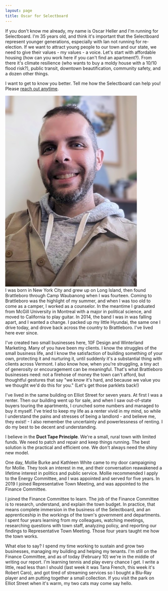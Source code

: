 ```yaml
---
layout: page
title: Oscar for Selectboard
---
```



If you don't know me already, my name is Oscar Heller and I'm running for Selectboard. I'm 35 years old, and think it's important that the Selectboard represent younger generations, especially with Ian not running for re-election. If we want to attract young people to our town and our state, we need to give their values - my values - a voice. Let's start with affordable housing (how can you work here if you can't find an apartment?). From there it's climate resilience (who wants to buy a moldy house with a 10/10 flood risk?), public transit, downtown beautification, community safety, and a dozen other things.

<p class="textbox">I want to get to know you better. Tell me how the Selectboard can help you! Please <a href="/get-in-touch">reach out anytime</a>.</p>

<div class="row imagepanel">
    <div class="col-lg-6">
        <img src="/assets/img/profile-picture.jpg" />
    </div>
    <div class="col-lg-6">
        I was born in New York City and grew up on Long Island, then found Brattleboro through Camp Waubanong when I was fourteen. Coming to Brattleboro was the highlight of my summer, and when I was too old to come as a camper, I worked as a counselor. In the meantime I graduated from McGill University in Montreal with a major in political science, and moved to California to play guitar. In 2014, the band I was in was falling apart, and I wanted a change. I packed up my little Hyundai, the same one I drive today, and drove back across the country to Brattleboro. I've lived here ever since.
    </div>
</div>

I've created two small businesses here, 10F Design and Winterland Marketing. Many of you have been my clients. I know the struggles of the small business life, and I know the satisfaction of building something of your own, protecting it and nurturing it, until suddenly it's a substantial thing with clients across Vermont. I also know how, when you're struggling, a tiny act of generosity or encouragement can be meaningful. That's what Brattleboro businesses need: not a firehose of money the town can't afford, but thoughtful gestures that say "we know it's hard, and because we value you we thought we'd do this for you." (Let's get those parklets back!)

I've lived in the same building on Elliot Street for seven years. At first I was a renter. Then our building went up for sale, and when I saw out-of-state buyers touring the apartments, I crunched some numbers and managed to buy it myself. I've tried to keep my life as a renter vivid in my mind, so while I understand the pains and stresses of being a landlord - and believe me, they exist! - I also remember the uncertainty and powerlessness of renting. I do my best to be decent and understanding.

<p class="textbox">I believe in the <strong>Duct Tape Principle</strong>. We're a small, rural town with limited funds. We need to patch and repair and keep things running. The best solution is the practical and efficient one. We don't always need the shiny new model.</p>

One day, Mollie Burke and Kathleen White came to my door campaigning for Mollie. They took an interest in me, and their conversation reawakened a lifetime interest in politics and public service. Mollie recommended I apply to the Energy Committee, and I was appointed and served for five years. In 2019 I joined Representative Town Meeting, and was appointed to the Finance Committee.

I joined the Finance Committee to learn. The job of the Finance Committee is to research, understand, and explain the town budget. In practice, that means complete immersion in the business of the Selectboard, and an apprenticeship in the workings of the town's government and departments. I spent four years learning from my colleagues, watching meetings, researching questions with town staff, analyzing policy, and reporting our findings to Representative Town Meeting. Those four years taught me how the town works.

What else to say? I spend my time working to sustain and grow two businesses, managing my building and helping my tenants. I'm still on the Finance Committee, and as of today (February 10) we're in the middle of writing our report. I'm learning tennis and play every chance I get. I write a little, read less than I should (last week it was Tana French, this week it's Robert Caro), and got tired of streaming services so I bought a Blu-Ray player and am putting together a small collection. If you visit the park on Elliot Street when it's warm, my two cats may come say hello.